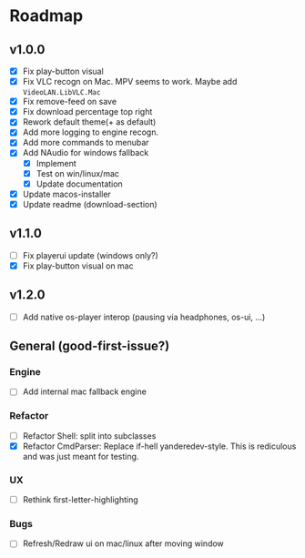 # Roadmap

## v1.0.0
- [X] Fix play-button visual
- [X] Fix VLC recogn on Mac. MPV seems to work. Maybe add `VideoLAN.LibVLC.Mac`
- [X] Fix remove-feed on save
- [X] Fix download percentage top right 
- [X] Rework default theme(+ as default)
- [X] Add more logging to engine recogn.
- [X] Add more commands to menubar
- [X] Add NAudio for windows fallback
    - [X] Implement
    - [X] Test on win/linux/mac
    - [X] Update documentation
- [X] Update macos-installer
- [X] Update readme (download-section)

## v1.1.0
- [ ] Fix playerui update (windows only?)
- [X] Fix play-button visual on mac

## v1.2.0
- [ ] Add native os-player interop (pausing via headphones, os-ui, ...)

## General (good-first-issue?)

### Engine
- [ ] Add internal mac fallback engine

### Refactor 
- [ ] Refactor Shell: split into subclasses
- [X] Refactor CmdParser: Replace if-hell yanderedev-style. This is rediculous and was just meant for testing.

### UX
- [ ] Rethink first-letter-highlighting

### Bugs
- [ ] Refresh/Redraw ui on mac/linux after moving window
